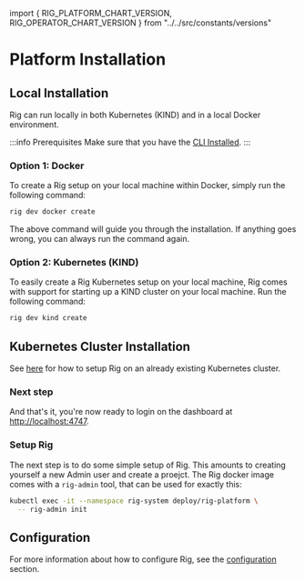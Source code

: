 import {
RIG_PLATFORM_CHART_VERSION,
RIG_OPERATOR_CHART_VERSION
} from "../../src/constants/versions"

# Platform Installation

## Local Installation

Rig can run locally in both Kubernetes (KIND) and in a local Docker environment.

:::info Prerequisites
Make sure that you have the [CLI Installed](/getting-started/cli-install).
:::

### Option 1: Docker

To create a Rig setup on your local machine within Docker, simply run the following command:

```bash
rig dev docker create
```

The above command will guide you through the installation. If anything goes wrong, you can always run the command again.

### Option 2: Kubernetes (KIND)

To easily create a Rig Kubernetes setup on your local machine, Rig comes with support for starting up a KIND cluster on your local machine. Run the following command:

```bash
rig dev kind create
```

## Kubernetes Cluster Installation

See [here](/operator-manual/setup-guide) for how to setup Rig on an already existing Kubernetes cluster.

### Next step

And that's it, you're now ready to login on the dashboard at [http://localhost:4747](http://localhost:4747).

### Setup Rig

The next step is to do some simple setup of Rig. This amounts to creating yourself a new Admin user and create a proejct. The Rig docker image comes with a `rig-admin` tool, that can be used for exactly this:

```bash
kubectl exec -it --namespace rig-system deploy/rig-platform \
  -- rig-admin init
```

## Configuration

For more information about how to configure Rig, see the [configuration](/configuration) section.
